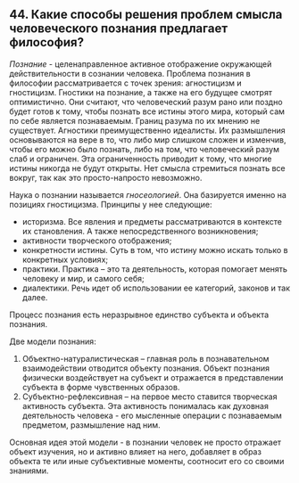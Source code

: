 ﻿## 44. Какие способы решения проблем смысла человеческого познания предлагает философия?

*Познание* - целенаправленное активное отображение окружающей 
действительности в сознании человека. Проблема познания в философии 
рассматривается с точек зрения: агностицизм и гностицизм. Гностики на 
познание, а также на его будущее смотрят оптимистично. Они считают, что 
человеческий разум рано или поздно будет готов к тому, чтобы познать все 
истины этого мира, который сам по себе является познаваемым. Границ разума 
по их мнению не существует. Агностики преимущественно идеалисты. Их 
размышления основываются на вере в то, что либо мир слишком сложен и 
изменчив, чтобы его можно было познать, либо на том, что человеческий разум 
слаб и ограничен. Эта ограниченность приводит к тому, что многие истины 
никогда не будут открыты. Нет смысла стремиться познать все вокруг, так как 
это просто-напросто невозможно.

Наука о познании называется *гносеологией*. Она базируется именно на 
позициях гностицизма. Принципы у нее следующие:

- историзма. Все явления и предметы рассматриваются в контексте их 
становления. А также непосредственного возникновения;
- активности творческого отображения;
- конкретности истины. Суть в том, что истину можно искать только в 
конкретных условиях;
- практики. Практика – это та деятельность, которая помогает менять 
человеку и мир, и самого себя;
- диалектики. Речь идет об использовании ее категорий, законов и так далее.

Процесс познания есть неразрывное единство субъекта и объекта познания.

Две модели познания:

1. Объектно-натуралистическая – главная роль в познавательном 
взаимодействии отводится объекту познания. Объект познания физически 
воздействует на субъект и отражается в представлении субъекта в форме 
чувственных образов.
2. Субъектно-рефлексивная – на первое место ставится творческая активность 
субъекта. Эта активность понималась как духовная деятельность человека - 
его мысленные операции с познаваемым предметом, размышление над ним.

Основная идея этой модели - в познании человек не просто отражает объект 
изучения, но и активно влияет на него, добавляет в образ объекта те или иные 
субъективные моменты, соотносит его со своими знаниями.
